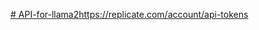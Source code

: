 [# API-for-llama2](https://replicate.com/account/api-tokens)https://replicate.com/account/api-tokens
